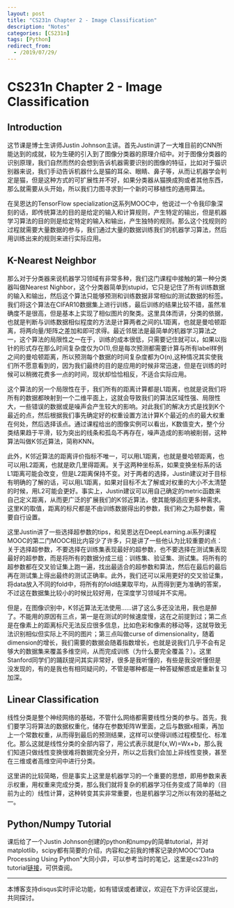 ```yaml
---
layout: post
title: "CS231n Chapter 2 - Image Classification"
description: "Notes"
categories: [CS231n]
tags: [Python]
redirect_from:
  - /2019/07/29/
---
```


# CS231n Chapter 2 - Image Classification    

## Introduction  

这节课是博士生讲师Justin Johnson主讲。首先Justin讲了一大堆目前的CNN所能达到的成就，较为生硬的引入到了图像分类器的原理介绍中。对于图像分类器的识别原理，我们自然而然的会想到告诉机器需要识别的图像的特征，比如对于猫识别器来说，我们手动告诉机器什么是猫的耳朵、眼睛、鼻子等，从而让机器学会判定是猫，但是这种方式的可扩展性并不好，如果分类器从猫换成狗或者其他东西，那么就需要从头开始，所以我们力图寻求到一个新的可移植性的通用算法。  

在吴恩达的TensorFlow specialization这系列MOOC中，他说过一个令我印象深刻的话，即传统算法的目的是给定的输入和计算规则，产生特定的输出，但是机器学习算法的目的则是给定特定的输入和输出，产生独特的规则。那么这个找规则的过程就需要大量数据的参与，我们通过大量的数据训练我们的机器学习算法，然后用训练出来的规则来进行实际应用。  

## K-Nearest Neighbor  

那么对于分类器来说机器学习领域有非常多种，我们这门课程中接触的第一种分类器叫做Nearest Nighbor，这个分类器简单到stupid，它只是记住了所有训练数据的输入和输出，然后这个算法只能够预测和训练数据非常相似的测试数据的标签。我们将这个算法在CIFAR10数据集上进行训练，最后训练的结果比较不错，虽然准确度不是很高，但是基本上实现了相似图片的聚类。这里具体而讲，分类的依据，也就是判断与训练数据相似程度的方法是计算两者之间的L1距离，也就是曼哈顿距离，将两向量/矩阵之差加和即可求得。最近邻居法是最简单的机器学习算法之一，这个算法的局限性之一在于，训练的成本很低，只需要记住就可以，如果以指针的形式存在那么时间复杂度仅为O(1),但是每次预测都需要计算与所有label样例之间的曼哈顿距离，所以预测每个数据的时间复杂度都为O(n),这种情况其实使我们所不愿意看到的，因为我们最终的目的是应用的时候非常迅速，但是在训练的时候可以稍微花费多一点的时间，现状却恰恰相反，不适合实际应用。  

这个算法的另一个局限性在于，我们所有的距离计算都是L1距离，也就是说我们将所有的数据都映射到一个二维平面上，这就会导致我们的算法区域性强、局限性大，一些错误的数据或是噪声会产生较大的影响。对此我们的解决方式是找到K个最近的点，然后根据我们事先确定好的权重设置方法计算K个最近的点的最大权重在何处，然后选择该点。通过课程给出的图像实例可以看出，K数值变大，整个分类结果趋于平滑，较为突出的线条和孤岛不再存在，噪声造成的影响被削弱，这种算法叫做K邻近算法，简称KNN。  

此外，K邻近算法的距离评价指标不唯一，可以用L1距离，也就是曼哈顿距离，也可以用L2距离，也就是欧几里得距离。关于这两种坐标系，如果变换坐标系的话L1距离可能会改变，但是L2距离保持不变。对于两者的选择，Justin建议对于目标有明确的了解的话，可以用L1距离，如果对目标不太了解或对权重的大小不太清楚的时候，用L2可能会更好。事实上，Justin建议可以用自己确定的metric函数来自己定义距离，从而更广泛的扩展我们的K邻近算法，使其能够适应更多种需求。这里K的取值，距离的标尺都是不由训练数据得出的参数，我们称之为超参数，需要自行设置。  

这里Justin讲了一些选择超参数的tips，和吴恩达在DeepLearning.ai系列课程MOOC的第二门MOOC相比内容少了许多，只是讲了一些他认为比较重要的点：关于选择超参数，不要选择在训练集表现最好的超参数，也不要选择在测试集表现最好的超参数，而是将所有的数据分成三组：训练集、验证集、测试集。将所有的超参数都在交叉验证集上跑一遍，找出最适合的超参数和算法，然后在最后的最后再在测试集上得出最终的测试正确率。此外，我们还可以采用更好的交叉验证集，将data放入不同的fold中，将所有的fold结果取平均，从而得到更为准确的答案，不过这在数据集比较小的时候比较好用，在深度学习领域并不实用。  

但是，在图像识别中，K邻近算法无法使用……讲了这么多还没法用，我也是醉了。不能用的原因有三点，第一是在测试的时候速度慢，这在之前提到过；第二点是在像素上的距离标尺无法反应很多信息，比如色彩和像素的移动等，这就导致无法识别相似但实际上不同的图片；第三点叫做curse of dimensionality，随着dimension的增长，我们需要的数据会随着指数增长，也就是说我们几乎不会有足够大的数据集来覆盖多维空间，从而完成训练（为什么要完全覆盖？）。这里Stanford同学们的踊跃提问其实非常好，很多是我听懂的，有些是我没听懂但是没发现的，有的是我也有相同疑问的，不管是哪种都是一种答疑解惑或是重新复习加深。  

## Linear Classification  

线性分类是整个神经网络的基础，不管什么网络都需要线性分类的参与。首先，我们要学习将算法的数据权重化，储存在参数矩阵W里面，之后与数据x相乘，再加上一个常数权重，从而得到最后的预测结果，这样可以使得训练过程模型化、标准化。那么这就是线性分类的全部内容了，用公式表示就是f(x,W)=Wx+b，那么我们知道只做线性变换很难将数据完全分开，所以之后我们会加上非线性变换，甚至在三维或者高维空间中进行分类。  

这里讲的比较简略，但是事实上这里是机器学习的一个重要的思想，即用参数来表示权重，用权重来完成分类，那么我们就将复杂的机器学习任务变成了简单的（目前为止的）线性计算，这种转变其实非常重要，也是机器学习之所以有效的基础之一。  

## Python/Numpy Tutorial  

课后给了一个Justin Johnson创建的python和numpy的简单tutorial，并对matplotlib，scipy都有简要的介绍，内容和之前我的博客记录的MOOC"Data Processing Using Python"大同小异，可以参考当时的笔记，这里是cs231n的tutorial[链接](https://cs231n.github.io/python-numpy-tutorial/)，可供查阅。  

---
本博客支持disqus实时评论功能，如有错误或者建议，欢迎在下方评论区提出，共同探讨。  
